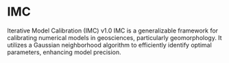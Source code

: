 # IMC
Iterative Model Calibration (IMC) v1.0 IMC is a generalizable framework for calibrating numerical models in geosciences, particularly geomorphology. It utilizes a Gaussian neighborhood algorithm to efficiently identify optimal parameters, enhancing model precision.
